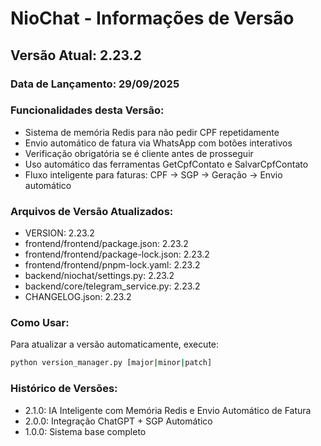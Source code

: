 # NioChat - Informações de Versão

## Versão Atual: 2.23.2

### Data de Lançamento: 29/09/2025

### Funcionalidades desta Versão:
- Sistema de memória Redis para não pedir CPF repetidamente
- Envio automático de fatura via WhatsApp com botões interativos
- Verificação obrigatória se é cliente antes de prosseguir
- Uso automático das ferramentas GetCpfContato e SalvarCpfContato
- Fluxo inteligente para faturas: CPF → SGP → Geração → Envio automático

### Arquivos de Versão Atualizados:
- VERSION: 2.23.2
- frontend/frontend/package.json: 2.23.2
- frontend/frontend/package-lock.json: 2.23.2
- frontend/frontend/pnpm-lock.yaml: 2.23.2
- backend/niochat/settings.py: 2.23.2
- backend/core/telegram_service.py: 2.23.2
- CHANGELOG.json: 2.23.2

### Como Usar:
Para atualizar a versão automaticamente, execute:
```bash
python version_manager.py [major|minor|patch]
```

### Histórico de Versões:
- 2.1.0: IA Inteligente com Memória Redis e Envio Automático de Fatura
- 2.0.0: Integração ChatGPT + SGP Automático
- 1.0.0: Sistema base completo
